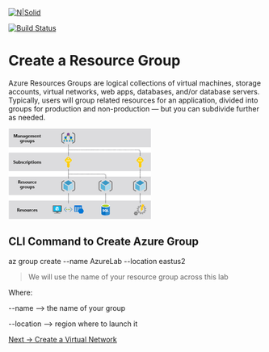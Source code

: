 [![N|Solid](https://cldup.com/dTxpPi9lDf.thumb.png)](https://nodesource.com/products/nsolid)

[![Build Status](https://travis-ci.org/joemccann/dillinger.svg?branch=master)](https://travis-ci.org/joemccann/dillinger)

# Create a Resource Group

Azure Resources Groups are logical collections of virtual machines, storage accounts, virtual networks, web apps, databases, and/or database servers. Typically, users will group related resources for an application, divided into groups for production and non-production — but you can subdivide further as needed.

![Resource Group](resourcegroup.png)

## CLI Command to Create Azure Group

az group create --name AzureLab --location eastus2

> We will use the name of your resource group across this lab

Where:

--name --> the name of your group

--location --> region where to launch it


[Next -> Create a Virtual Network]

 [Next -> Create a Virtual Network]:https://github.com/MarchingBug/AzureFundamentals/blob/master/VirtualNetwork/VirtualNetwort.md>
